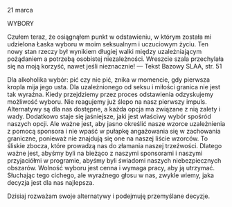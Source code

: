 21 marca

WYBORY

 Czułem teraz, że osiągnąłem punkt w odstawieniu, w którym została mi udzielona Łaska wyboru w moim seksualnym i uczuciowym życiu. Ten nowy stan rzeczy był wynikiem długiej walki między uzależniającym pożądaniem a potrzebą osobistej niezależności. Wreszcie szala przechylała się na moją korzyść, nawet jeśli nieznacznie! — Tekst Bazowy SLAA, str. 51

 Dla alkoholika wybór: pić czy nie pić, znika w momencie, gdy pierwsza kropla mija jego usta. Dla uzależnionego od seksu i miłości granica nie jest tak wyraźna. Kiedy przejdziemy przez proces odstawienia odzyskujemy możliwość wyboru. Nie reagujemy już ślepo na nasz pierwszy impuls. Alternatywy są dla nas dostępne, a każda opcja ma związane z nią zalety i wady. Dodatkowo staje się jaśniejsze, jaki jest właściwy wybór spośród naszych opcji. Ale ważne jest, aby jasno określić nasze wzorce uzależnienia z pomocą sponsora i nie wpaść w pułapkę angażowania się w zachowania graniczne, ponieważ nie znajdują się one na naszej liście wzorców. To śliskie zbocza, które prowadzą nas do złamania naszej trzeźwości. Dlatego ważne jest, abyśmy byli na bieżąco z naszymi sponsorami i naszymi przyjaciółmi w programie, abyśmy byli świadomi naszych niebezpiecznych obszarów. Wolność wyboru jest cenna i wymaga pracy, aby ją utrzymać. Słuchając tego cichego, ale wyraźnego głosu w nas, zwykle wiemy, jaka decyzja jest dla nas najlepsza.

 Dzisiaj rozważam swoje alternatywy i podejmuję przemyślane decyzje.
